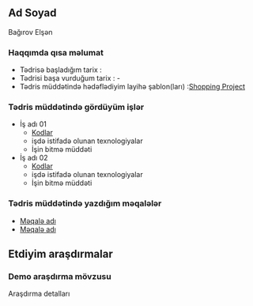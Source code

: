 ## Ad Soyad
Bağırov Elşən
### Haqqımda qısa məlumat
- Tədrisə başladığım tarix : 
- Tədrisi başa vurduğum tarix : -
- Tədris müddətində hədəflədiyim layihə şablon(ları) :[Shopping Project](http://preview.themeforest.net/item/zuma-ecommerce-men-fashion-html-template/full_screen_preview/24977610?_ga=2.139046643.138177426.1633542589-1274736503.1633022832)

###  Tədris müddətində gördüyüm işlər
- İş adı 01
    - [Kodlar]()
    - işdə istifadə olunan texnologiyalar 
    - İşin bitmə müddəti
- İş adı 02
    - [Kodlar]()
    - işdə istifadə olunan texnologiyalar 
    - İşin bitmə müddəti

### Tədris müddətində yazdığım məqalələr
- [Məqalə adı]()
- [Məqalə adı]()

## Etdiyim araşdırmalar

### Demo araşdırma mövzusu

Araşdırma detalları